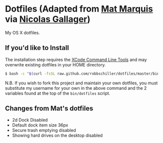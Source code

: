 # Dotfiles (Adapted from [Mat Marquis](https://github.com/Wilto/dotfiles) via [Nicolas Gallager](https://github.com/necolas/dotfiles))

My OS X dotfiles.

## If you'd like to Install

The installation step requires the [XCode Command Line
Tools](https://developer.apple.com/downloads) and may overwrite existing
dotfiles in your HOME directory.

```bash
$ bash -c "$(curl -fsSL raw.github.com/robbschiller/dotfiles/master/bin/dotfiles)"
```

N.B. If you wish to fork this project and maintain your own dotfiles, you must
substitute my username for your own in the above command and the 2 variables
found at the top of the `bin/dotfiles` script.

## Changes from Mat's dotfiles

- 2d Dock Disabled
- Default dock item size 36px
- Secure trash emptying disabled
- Showing hard drives on the desktop disabled
